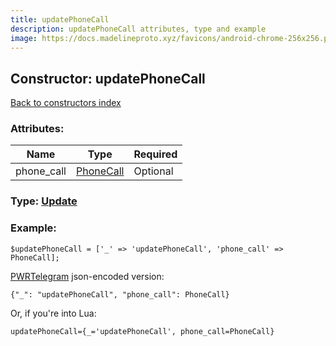 ```yaml
---
title: updatePhoneCall
description: updatePhoneCall attributes, type and example
image: https://docs.madelineproto.xyz/favicons/android-chrome-256x256.png
---
```

## Constructor: updatePhoneCall  
[Back to constructors index](index.md)



### Attributes:

| Name     |    Type       | Required |
|----------|---------------|----------|
|phone\_call|[PhoneCall](../types/PhoneCall.md) | Optional|



### Type: [Update](../types/Update.md)


### Example:

```
$updatePhoneCall = ['_' => 'updatePhoneCall', 'phone_call' => PhoneCall];
```  

[PWRTelegram](https://pwrtelegram.xyz) json-encoded version:

```
{"_": "updatePhoneCall", "phone_call": PhoneCall}
```


Or, if you're into Lua:  


```
updatePhoneCall={_='updatePhoneCall', phone_call=PhoneCall}

```


